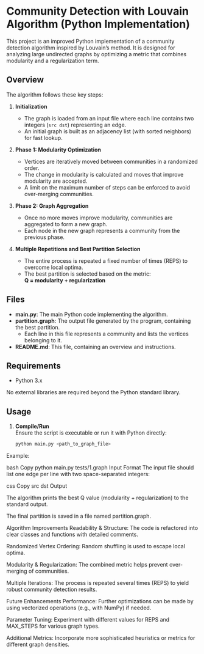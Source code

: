# Community Detection with Louvain Algorithm (Python Implementation)

This project is an improved Python implementation of a community detection algorithm inspired by Louvain’s method. It is designed for analyzing large undirected graphs by optimizing a metric that combines modularity and a regularization term.

## Overview

The algorithm follows these key steps:

1. **Initialization**  
   - The graph is loaded from an input file where each line contains two integers (`src dst`) representing an edge.
   - An initial graph is built as an adjacency list (with sorted neighbors) for fast lookup.

2. **Phase 1: Modularity Optimization**  
   - Vertices are iteratively moved between communities in a randomized order.
   - The change in modularity is calculated and moves that improve modularity are accepted.
   - A limit on the maximum number of steps can be enforced to avoid over-merging communities.

3. **Phase 2: Graph Aggregation**  
   - Once no more moves improve modularity, communities are aggregated to form a new graph.
   - Each node in the new graph represents a community from the previous phase.

4. **Multiple Repetitions and Best Partition Selection**  
   - The entire process is repeated a fixed number of times (REPS) to overcome local optima.
   - The best partition is selected based on the metric:  
     **Q = modularity + regularization**

## Files

- **main.py**: The main Python code implementing the algorithm.
- **partition.graph**: The output file generated by the program, containing the best partition.
  - Each line in this file represents a community and lists the vertices belonging to it.
- **README.md**: This file, containing an overview and instructions.

## Requirements

- Python 3.x

No external libraries are required beyond the Python standard library.

## Usage

1. **Compile/Run**  
   Ensure the script is executable or run it with Python directly:
   ```bash
   python main.py <path_to_graph_file>
Example:

bash
Copy
python main.py tests/1.graph
Input Format
The input file should list one edge per line with two space-separated integers:

css
Copy
src dst
Output

The algorithm prints the best Q value (modularity + regularization) to the standard output.

The final partition is saved in a file named partition.graph.

Algorithm Improvements
Readability & Structure: The code is refactored into clear classes and functions with detailed comments.

Randomized Vertex Ordering: Random shuffling is used to escape local optima.

Modularity & Regularization: The combined metric helps prevent over-merging of communities.

Multiple Iterations: The process is repeated several times (REPS) to yield robust community detection results.

Future Enhancements
Performance: Further optimizations can be made by using vectorized operations (e.g., with NumPy) if needed.

Parameter Tuning: Experiment with different values for REPS and MAX_STEPS for various graph types.

Additional Metrics: Incorporate more sophisticated heuristics or metrics for different graph densities.

